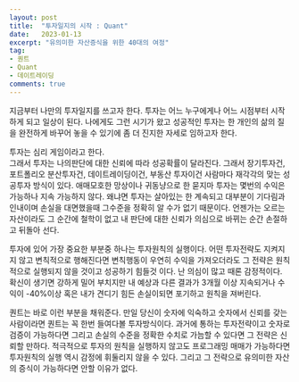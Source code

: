 ```yaml
---
layout: post
title:  "투자일지의 시작 : Quant"
date:   2023-01-13
excerpt: "유의미한 자산증식을 위한 40대의 여정"
tag:
- 퀀트 
- Quant
- 데이트레이딩
comments: true
---
```


지금부터 나만의 투자일지를 쓰고자 한다.
투자는 어느 누구에게나 어느 시점부터 시작하게 되고 일상이 된다.
나에게도 그런 시기가 왔고 성공적인 투자는 한 개인의 삶의 질을 완전하게 바꾸어 놓을 수 있기에
좀 더 진지한 자세로 임하고자 한다.

투자는 심리 게임이라고 한다.  
그래서 투자는 나의판단에 대한 신뢰에 따라 성공확률이 달라진다.
그래서 장기투자건, 포트폴리오 분산투자건, 데이트레이딩이건, 부동산 투자이건 사람마다 재각각의 맞는 성공투자 방식이 있다.
애매모호한 망상이나 귀동냥으로 한 묻지마 투자는 몇번의 수익은 가능하나 지속 가능하지 않다. 
왜냐면 투자는 살아있는 한 계속되고 대부분이 기다림과 인내이며 손실을 대면했을때 그수준을 정확히 알 수가 없기 때문이다.
언젠가는 오르는 자산이라도 그 순간에 철학이 없고 내 판단에 대한 신뢰가 의심으로 바뀌는 순간 손절하고 뒤돌아 선다.

투자에 있어 가장 중요한 부분중 하나는 투자원칙의 실행이다. 
어떤 투자전략도 지켜지지 않고 변칙적으로 행해진다면 변칙행동이 우연히 수익을 가져오더라도
그 전략은 원칙적으로 실행되지 않을 것이고 성공하기 힘들것 이다.
난 의심이 많고 때론 감정적이다. 확신이 생기면 강하게 밀어 부치지만 내 예상과 다른 결과가 3개월 이상 지속되거나 수익이 -40%이상 혹은 내가 견디기 힘든 손실이되면 포기하고 원칙을 져버린다.   

퀀트는 바로 이런 부분을 채워준다.
만일 당신이 숫자에 익숙하고 숫자에서 신뢰를 갖는 사람이라면 퀀트는 꼭 한번 들여다볼 투자방식이다.
과거에 통하는 투자전략이고 숫자로 검증이 가능하다면 그리고 손실의 수준을 정확한 수치로 가늠할 수 있다면 그 전략은 신뢰할 만하다.
적극적으로 투자의 원칙을 실행하지 않고도 프로그래밍 매매가 가능하다면 투자원칙의 실행 역시 감정에 휘둘리지
않을 수 있다. 그리고 그 전략으로 유의미한 자산의 증식이 가능하다면 안할 이유가 없다.





